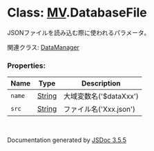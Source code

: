 # Class: [MV](MV.md).DatabaseFile
JSONファイルを読み込む際に使われるパラメータ。

関連クラス: [DataManager](DataManager.md)

### Properties:

| Name | Type | Description |
| --- | --- | --- |
| `name` | [String](String.md) | 大域変数名('$dataXxx') |
| `src` | [String](String.md) | ファイル名('Xxx.json') |

 <br>

  Documentation generated by [JSDoc 3.5.5](https://github.com/jsdoc3/jsdoc)
